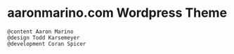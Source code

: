 # aaronmarino.com Wordpress Theme
```
@content Aaron Marino
@design Todd Karsemeyer
@development Coran Spicer
```